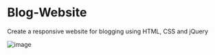 # Blog-Website

Create a responsive website for blogging using HTML, CSS and jQuery



![image](https://github.com/sthefanyspina/Blog-Website/assets/125087195/a891ca90-a22f-4fa9-b541-472703bff31b)
